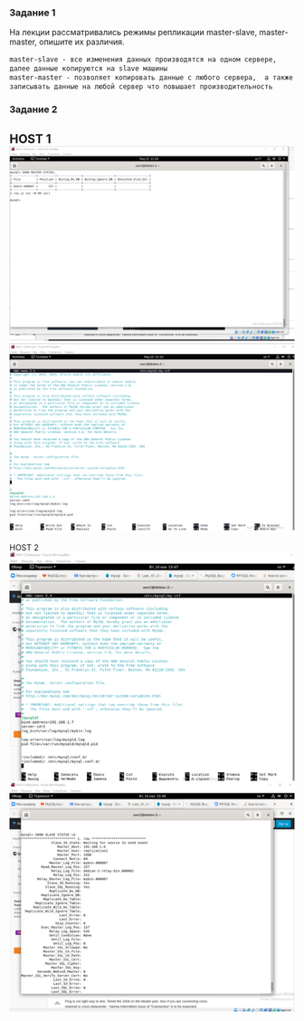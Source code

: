 ### Задание 1

На лекции рассматривались режимы репликации master-slave, master-master, опишите их различия.

```
master-slave - все изменения данных производятся на одном сервере, далее данные копируются на slave машины
master-master - позволяет копировать данные с любого сервера,  а также записывать данные на любой сервер что повышает производительность
```




### Задание 2

HOST 1
![alt text](https://github.com/KonstantinKaizen/homework/blob/main/homework-12.06/1.png)
![alt text](https://github.com/KonstantinKaizen/homework/blob/main/homework-12.06/2.png)
---
HOST 2
![alt text](https://github.com/KonstantinKaizen/homework/blob/main/homework-12.06/3.png)
![alt text](https://github.com/KonstantinKaizen/homework/blob/main/homework-12.06/4.png)


































